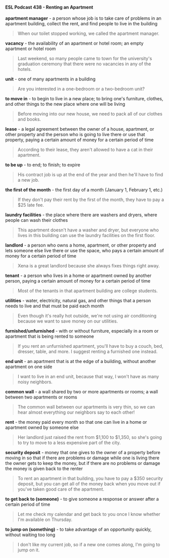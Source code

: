 #### ESL Podcast 438 - Renting an Apartment

**apartment manager** - a person whose job is to take care of problems in an
apartment building, collect the rent, and find people to live in the building

> When our toilet stopped working, we called the apartment manager.

**vacancy** - the availability of an apartment or hotel room; an empty apartment or
hotel room

> Last weekend, so many people came to town for the university's graduation
ceremony that there were no vacancies in any of the hotels.

**unit** - one of many apartments in a building

> Are you interested in a one-bedroom or a two-bedroom unit?

**to move in** - to begin to live in a new place; to bring one's furniture, clothes, and
other things to the new place where one will be living

> Before moving into our new house, we need to pack all of our clothes and
books.

**lease** - a legal agreement between the owner of a house, apartment, or other
property and the person who is going to live there or use that property, paying a
certain amount of money for a certain period of time

> According to their lease, they aren't allowed to have a cat in their apartment.

**to be up** - to end; to finish; to expire

> His contract job is up at the end of the year and then he'll have to find a new
job.

**the first of the month** - the first day of a month (January 1, February 1, etc.)

> If they don't pay their rent by the first of the month, they have to pay a $25 late
fee.

**laundry facilities** - the place where there are washers and dryers, where people
can wash their clothes

> This apartment doesn't have a washer and dryer, but everyone who lives in this
building can use the laundry facilities on the first floor.

**landlord** - a person who owns a home, apartment, or other property and lets
someone else live there or use the space, who pays a certain amount of money
for a certain period of time

> Xena is a great landlord because she always fixes things right away.

**tenant** - a person who lives in a home or apartment owned by another person,
paying a certain amount of money for a certain period of time

> Most of the tenants in that apartment building are college students.

**utilities** - water, electricity, natural gas, and other things that a person needs to
live and that must be paid each month

> Even though it's really hot outside, we're not using air conditioning because we
want to save money on our utilities.

**furnished/unfurnished** - with or without furniture, especially in a room or
apartment that is being rented to someone

> If you rent an unfurnished apartment, you'll have to buy a couch, bed, dresser,
table, and more. I suggest renting a furnished one instead.

**end unit** - an apartment that is at the edge of a building, without another
apartment on one side

> I want to live in an end unit, because that way, I won't have as many noisy
neighbors.

**common wall** - a wall shared by two or more apartments or rooms; a wall
between two apartments or rooms

> The common wall between our apartments is very thin, so we can hear almost
everything our neighbors say to each other!

**rent** - the money paid every month so that one can live in a home or apartment
owned by someone else

> Her landlord just raised the rent from $1,100 to $1,350, so she's going to try to
move to a less expensive part of the city.

**security deposit** - money that one gives to the owner of a property before
moving in so that if there are problems or damage while one is living there the
owner gets to keep the money, but if there are no problems or damage the
money is given back to the renter

> To rent an apartment in that building, you have to pay a $350 security deposit,
but you can get all of the money back when you move out if you've taken good
care of the apartment.

**to get back to (someone)** - to give someone a response or answer after a
certain period of time

> Let me check my calendar and get back to you once I know whether I'm
available on Thursday.

**to jump on (something)** - to take advantage of an opportunity quickly, without
waiting too long

> I don't like my current job, so if a new one comes along, I'm going to jump on it.


